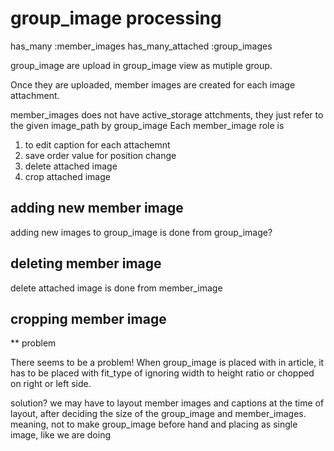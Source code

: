 
# group_image processing

  has_many :member_images
  has_many_attached :group_images

group_image are upload in group_image view as mutiple group.

Once they are uploaded, member images are created for each image attachment.

member_images does not have active_storage attchments, they just refer to the given image_path by group_image
Each member_image role is 

1. to edit caption for each attachemnt
2. save order value for position change
3. delete attached image
4. crop attached image

## adding new member image

adding new images to group_image is done from group_image?

## deleting member image

delete attached image is done from member_image

## cropping member image


** problem 

There seems to be a problem!
When group_image is placed with in article, 
it has to be placed with fit_type of ignoring width to height ratio
or chopped on right or left side.

solution?
we may have to layout member images and captions at the time of layout,
after deciding the size of the group_image and member_images.
meaning, not to make group_image before hand and placing as single image,
like we are doing 

